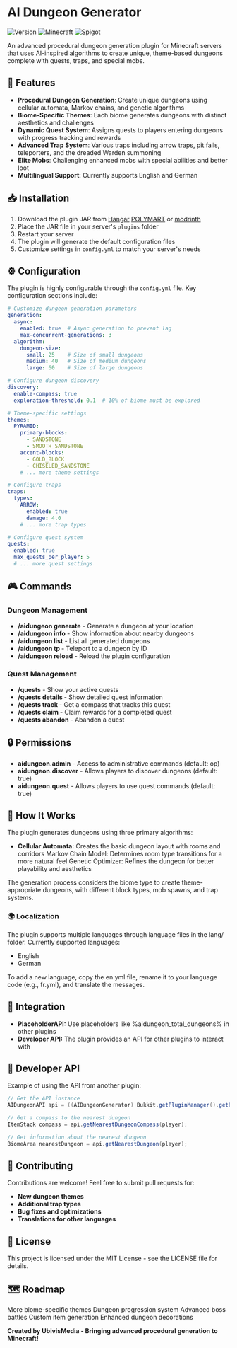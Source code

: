 # AI Dungeon Generator

![Version](https://img.shields.io/badge/version-0.1.1--Alpha-blue)
![Minecraft](https://img.shields.io/badge/Minecraft-1.19.4-green)
![Spigot](https://img.shields.io/badge/Spigot-compatible-orange)

An advanced procedural dungeon generation plugin for Minecraft servers that uses AI-inspired algorithms to create unique, theme-based dungeons complete with quests, traps, and special mobs.

## 🏰 Features

- **Procedural Dungeon Generation**: Create unique dungeons using cellular automata, Markov chains, and genetic algorithms
- **Biome-Specific Themes**: Each biome generates dungeons with distinct aesthetics and challenges
- **Dynamic Quest System**: Assigns quests to players entering dungeons with progress tracking and rewards
- **Advanced Trap System**: Various traps including arrow traps, pit falls, teleporters, and the dreaded Warden summoning
- **Elite Mobs**: Challenging enhanced mobs with special abilities and better loot
- **Multilingual Support**: Currently supports English and German

## 📥 Installation

1. Download the plugin JAR from [Hangar](https://hangar.papermc.io/Ubivis/AI_Dungeon_Generator) [POLYMART](https://polymart.org/resource/aidungeongenerator.7457) or [modrinth](https://modrinth.com/plugin/ai-dungeon-generator)
2. Place the JAR file in your server's `plugins` folder
3. Restart your server
4. The plugin will generate the default configuration files
5. Customize settings in `config.yml` to match your server's needs

## ⚙️ Configuration

The plugin is highly configurable through the `config.yml` file. Key configuration sections include:

```yaml
# Customize dungeon generation parameters
generation:
  async:
    enabled: true  # Async generation to prevent lag
    max-concurrent-generations: 3
  algorithm:
    dungeon-size:
      small: 25    # Size of small dungeons
      medium: 40   # Size of medium dungeons
      large: 60    # Size of large dungeons

# Configure dungeon discovery
discovery:
  enable-compass: true
  exploration-threshold: 0.1  # 10% of biome must be explored

# Theme-specific settings
themes:
  PYRAMID:
    primary-blocks:
      - SANDSTONE
      - SMOOTH_SANDSTONE
    accent-blocks:
      - GOLD_BLOCK
      - CHISELED_SANDSTONE
    # ... more theme settings

# Configure traps
traps:
  types:
    ARROW:
      enabled: true
      damage: 4.0
    # ... more trap types

# Configure quest system
quests:
  enabled: true
  max_quests_per_player: 5
  # ... more quest settings

```

## 🎮 Commands
### Dungeon Management

- **/aidungeon generate** - Generate a dungeon at your location
- **/aidungeon info** - Show information about nearby dungeons
- **/aidungeon list** - List all generated dungeons
- **/aidungeon tp <id>** - Teleport to a dungeon by ID
- **/aidungeon reload** - Reload the plugin configuration

### Quest Management

- **/quests** - Show your active quests
- **/quests details <id>** - Show detailed quest information
- **/quests track <id>** - Get a compass that tracks this quest
- **/quests claim <id>** - Claim rewards for a completed quest
- **/quests abandon <id>** - Abandon a quest

## 🔒 Permissions
- **aidungeon.admin** - Access to administrative commands (default: op)
- **aidungeon.discover** - Allows players to discover dungeons (default: true)
- **aidungeon.quest** - Allows players to use quest commands (default: true)

## 🧠 How It Works
The plugin generates dungeons using three primary algorithms:

- **Cellular Automata:** Creates the basic dungeon layout with rooms and corridors
Markov Chain Model: Determines room type transitions for a more natural feel
Genetic Optimizer: Refines the dungeon for better playability and aesthetics

The generation process considers the biome type to create theme-appropriate dungeons, with different block types, mob spawns, and trap systems.

### 🌍 Localization
The plugin supports multiple languages through language files in the lang/ folder.
Currently supported languages:

- English
- German

To add a new language, copy the en.yml file, rename it to your language code (e.g., fr.yml), and translate the messages.

## 🔌 Integration

- **PlaceholderAPI:** Use placeholders like %aidungeon_total_dungeons% in other plugins
- **Developer API:** The plugin provides an API for other plugins to interact with

## 📝 Developer API
Example of using the API from another plugin:
```java
// Get the API instance
AIDungeonAPI api = ((AIDungeonGenerator) Bukkit.getPluginManager().getPlugin("AIDungeonGenerator")).getAPI();

// Get a compass to the nearest dungeon
ItemStack compass = api.getNearestDungeonCompass(player);

// Get information about the nearest dungeon
BiomeArea nearestDungeon = api.getNearestDungeon(player);
```

## 🤝 Contributing
Contributions are welcome! Feel free to submit pull requests for:

- **New dungeon themes**
- **Additional trap types**
- **Bug fixes and optimizations**
- **Translations for other languages**

## 📜 License
This project is licensed under the MIT License - see the LICENSE file for details.

## 🗺️ Roadmap

More biome-specific themes
Dungeon progression system
Advanced boss battles
Custom item generation
Enhanced dungeon decorations


**Created by UbivisMedia - Bringing advanced procedural generation to Minecraft!**
